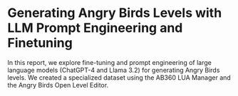 # Generating Angry Birds Levels with LLM Prompt Engineering and Finetuning 

In this report, we explore fine-tuning and prompt engineering of large language models (ChatGPT-4 and Llama 3.2) for generating Angry Birds levels. We created a specialized dataset using the AB360 LUA Manager and the Angry Birds Open Level Editor.
